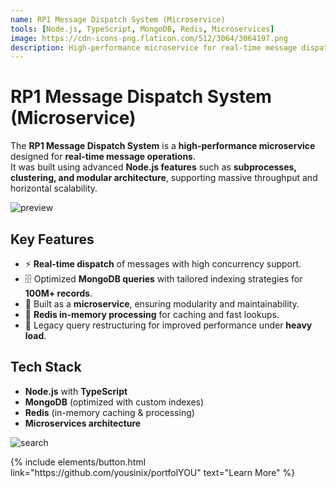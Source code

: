 ```yaml
---
name: RP1 Message Dispatch System (Microservice)
tools: [Node.js, TypeScript, MongoDB, Redis, Microservices]
image: https://cdn-icons-png.flaticon.com/512/3064/3064197.png
description: High-performance microservice for real-time message dispatch, designed to handle 100M+ records with Node.js, MongoDB, and Redis.
---
```


# RP1 Message Dispatch System (Microservice)

The **RP1 Message Dispatch System** is a **high-performance microservice** designed for **real-time message operations**.  
It was built using advanced **Node.js features** such as **subprocesses, clustering, and modular architecture**, supporting massive throughput and horizontal scalability.

![preview](https://cdn-icons-png.flaticon.com/512/4712/4712027.png)

## Key Features

- ⚡ **Real-time dispatch** of messages with high concurrency support.
- 🗄️ Optimized **MongoDB queries** with tailored indexing strategies for **100M+ records**.
- 🧩 Built as a **microservice**, ensuring modularity and maintainability.
- 🧠 **Redis in-memory processing** for caching and fast lookups.
- 🔄 Legacy query restructuring for improved performance under **heavy load**.

## Tech Stack

- **Node.js** with **TypeScript**
- **MongoDB** (optimized with custom indexes)
- **Redis** (in-memory caching & processing)
- **Microservices architecture**

![search](https://cdn-icons-png.flaticon.com/512/906/906334.png)

<p class="text-center">
{% include elements/button.html link="https://github.com/yousinix/portfolYOU" text="Learn More" %}
</p>
